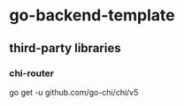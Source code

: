 # go-backend-template

## third-party libraries

### chi-router

go get -u github.com/go-chi/chi/v5
